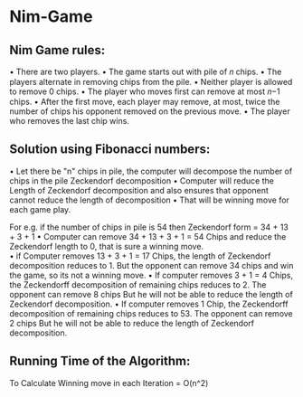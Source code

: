 # Nim-Game

## Nim Game rules: 
• There are two players.
• The game starts out with pile of 𝑛 chips.
• The players alternate in removing chips from the pile.
• Neither player is allowed to remove 0 chips.
• The player who moves first can remove at most 𝑛−1 chips.
• After the first move, each player may remove, at most, twice the number of chips his opponent removed on the previous move.
• The player who removes the last chip wins.


## Solution using Fibonacci numbers:
• Let there be "n" chips in pile, the computer will decompose the number of chips in the pile Zeckendorf decomposition
• Computer will reduce the Length of Zeckendorf decomposition and also ensures that opponent cannot reduce the length of decomposition
• That will be winning move for each game play.  

For e.g. if the number of chips in pile is 54 then Zeckendorf form  = 34 + 13 + 3 + 1
• Computer can remove 34 + 13 + 3 + 1 = 54 Chips and reduce the Zeckendorf length to 0, that is sure a winning move.   
• if Computer removes 13 + 3 + 1 = 17 Chips, the length of Zeckendorf decomposition reduces to 1. But the opponent can remove 34 chips and win the game, so its not a winning move. 
• If computer removes 3 + 1 = 4 Chips, the Zeckendorff decomposition of remaining chips reduces to 2. The opponent can remove 8 chips But he will not be able to reduce the length of Zeckendorf decomposition.
• If computer removes 1 Chip, the Zeckendorff decomposition of remaining chips reduces to 53. The opponent can remove 2 chips But he will not be able to reduce the length of Zeckendorf decomposition.



## Running Time of the Algorithm: 
To Calculate Winning move in each Iteration = O(n^2)
